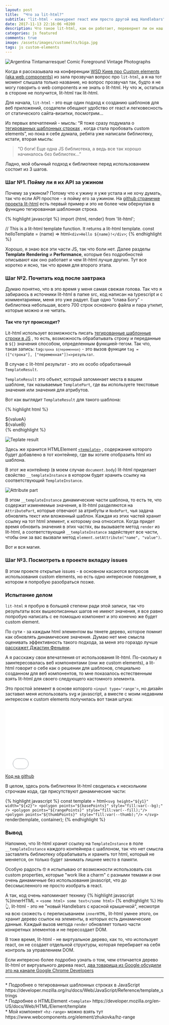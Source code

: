```yaml
---
layout: post
title:  "Что за lit-html?"
subtitle: "lit-html - конкурент react или просто другой вид Handlebars"
date: 2017-11-13 22:16:06 +0200
description: Что такое lit-html, как он работает, перевернет ли он наш взгляд на фронтенд
categories: js featured
comments: true
image: /assets/images/customelts/biga.jpg
tags: js custom-elements
---
```


![Argentina Tintamarresque! Comic Foreground Vintage Photographs](/assets/images/customelts/biga.jpg)

Когда я рассказывала на конференции [WSD Киев про Custom elements (aka web components)](https://youtu.be/SX3qGBZ6UpM) из зала прозвучал вопрос про `lit-html`, а я на тот момент слышала только название, но вопрос прозвучал так, будто я не могу говорить о web components и не знать о lit-html.
Ну что ж, остаться в стороне не получится, lit-html так lit-html.

Для начала, `lit-html` - это еще один подход к созданию шаблонов для веб приложений, создатели обещают удобство от react и легковесность от статического сайта-визитки, посмотрим…

Из первых впечатлений - мысль: “Я тоже сразу подумала о [тегированных шаблонных строках](#taggedtemplates) , когда стала пробовать custom elements”, но пока я себе думала, ребята уже написали библиотеку, кстати, вторая мысль:

> “О боги! Еще одна JS библиотека, а ведь все так хорошо начиналось без библиотек...”

Ладно, мой обычный подход к библиотеке перед использованием состоит из 3 шагов.

### Шаг №1. Пойму ли я их API за ужином

Почему за ужином? Потому что к ужину я уже устала и не хочу думать, так что если API простое - я пойму его за ужином.
На [github страничке проекта lit-html](https://github.com/PolymerLabs/lit-html) есть первый пример и это не более чем обернутая в функцию тегированная шаблонная строка.

{% highlight javascript %}
import {html, render} from 'lit-html';

// This is a lit-html template function. It returns a lit-html template.
const helloTemplate = (name) => html`<div>Hello ${name}!</div>`;
{% endhighlight %}

Хорошо, я знаю все эти части JS, так что боли нет. Далее разделы **Template Rendering** и **Performance**, которые без подробностей описывают как оно работает и чем lit-html лучше других. Тут все коротко и ясно, так что время для второго этапа.

### Шаг №2. Почитать код после завтрака

Думаю понятно, что в это время у меня самая свежая голова. Так что я забираюсь в источники lit-html в папке src, код написан на typescript и с комментариями, меня это уже радует. Еще одно “слава Богу” - библиотека небольшая, всего 700 строк основного файла и пара утилит, которые можно и не читать.

#### Так что тут происходит?

Lit-html использует возможность писать [тегированные шаблонные строки в JS](#taggedtemplates) , то есть, возможность обрабатывать строку и переданные в `${}` значения способом, определенным функцией-тегом. Так что, такая запись:
<code class="highlighter-rouge">tag`строка ${переменная}`</code> - это вызов функции `tag = (["строка"], ["переменная"])=>результат`.

В случае с lit-html результат - это их особо обработанный `TemplateResult`.

`TemplateResult` это объект, который запоминает места в вашем шаблоне, так называемые `TemplatePart`, где вы используете текстовые значения или значения для атрибутов.

Вот как выглядит `TemplateResult` для такого шаблона:

{% highlight html %}
<div class="${classA}">${valueA}</div><div class="${classB}">${valueB}</div>
{% endhighlight %}

![Teplate result](/assets/images/customelts/templateresult.png)

Здесь же хранится HTMLElement [`<template>`](#templatetag) , содержание которого будет добавлено в тот контейнер, где вы хотите отобразить html из шаблона.

В этот же контейнер (в моем случае `document.body`) lit-html приделает свойство `__templateInstance` в котором будет хранить ссылку на соответствующий `TemplateInstance`.

![Attribute part](/assets/images/customelts/attribute-part.png)

В этом `__templateInstance` динамические части шаблона, то есть те, что содержат изменяемые значения, в lit-html разделяются на `AttributePart`, которые отвечают за атрибуты и `NodePart`, чья задача обновлять текст или вложенный шаблон.
Каждая из этих частей хранит ссылку на тот html элемент, к которому она относится.
Когда придет время обновить значения в этих частях, вы вызываете метод `render` из lit-html, а соответствующий `__templateInstance` задействует все части, чтобы они за вас вызвали метод `element.setAttribute("name", "value")`.

Вот и вся магия.

### Шаг №3. Посмотреть в проекте вкладку issues

В этом проекте открытые issues - в основном касаются вопросов использования custom elements, но есть одно интересное поведение, в котором я попробую разобраться позже.

### Испытание делом

`lit-html` я пробую в большей степени ради этой записи, так что результаты всех вышеописанных шагов не имеют значения, я все равно попробую написать с ее помощью компонент и это конечно же будет custom element.

По сути - за каждым html элементом вы тянете дерево, которое помнит как обновлять динамические значения. Думаю нет мне смысла оценивать эффективность такого подхода, за меня это гораздо лучше [расскажет Джастин Феньяни](https://www.youtube.com/watch?v=Io6JjgckHbg).


А я расскажу свои впечатления от использования lit-html. По-скольку я заинтересовалась веб компонентами (они же custom elements), а lit-html говорит о себе как о решении для шаблонов, специально созданном для веб компонентов, то мне показалось естественным взять lit-html для своего следующего кастомного элемента.

Это простой элемент в основе которого `<input type='range'>`, но дизайн заставил меня использовать svg и javascript, а вместе с моим недавним интересом к custom elements получилась вот такая штука:

<div>
<iframe width="100%" height="200" src="//jsfiddle.net/zhukova/p7j9608w/3/embedded/result/" allowfullscreen="allowfullscreen" frameborder="0"></iframe>
</div>


[Код на github](https://github.com/zhukovka/hz-range)

В целом, здесь роль библиотеки lit-html сводилась к нескольким строчкам кода, где присутствуют динамические части:

{% highlight javascript %}
const template =   html`<svg height="${y1}" width="${x2}">
                            <polygon points="${basePoints}" style="fill:var(--bg);" />
                            <polygon points="${rangePoints}" style="fill:var(--fill);"/>
                            <polygon points="${thumbPoints}" style="fill:var(--thumb);"/>
                        </svg>`
render(template, container);
{% endhighlight %}

### Вывод

Напомню, что lit-html хранит ссылку на `TemplateInstance` в поле `__templateInstance` каждого контейнера с шаблоном, так что нет смысла заставлять библиотеку обрабатывать и хранить тот html, который не меняется, он только будет занимать лишнее место в памяти.

Особую радость 🤓 я испытываю от возможности использовать css custom properties, которые "work like a charm" с разными темами и они очень динамичные без использования javascript, что до бессмысленного не просто изобрать в react.

А так, код очень напоминает технику {% highlight javascript %}innerHTML = `<some html> some text</some html>` {% endhighlight %}
Но 👆, lit-html - это не "новый Handlebars с красной крышечкой", несмотря на всю схожесть с переписыванием `innerHTML`, lit-html умнее этого, он хранит дерево ссылок на элементы, в которых есть динамические данные. Каждый вызов метода `render` обновляет только части конкретных элементов и не пересоздает DOM.

В тоже время, lit-html - не виртуальное дерево, как то, что использует react, он не создает отдельной структуры, которая перебирает на себя контроль за управлением DOM.

Если интересно более подробно узнать о том, чем отличается дерево lit-html от виртуального дерева react, [два товарища из Google обсудили это на канале Google Chrome Developers](https://youtu.be/uCHZJy2n8Qs)


---
<div id="taggedtemplates">
* Подробнее о тегированных шаблонных строках в JavaScript https://developer.mozilla.org/ru/docs/Web/JavaScript/Reference/template_strings
</div>
<div id="templatetag">
* Подробнее о HTMLElement <code>&lt;template&gt;</code> https://developer.mozilla.org/en-US/docs/Web/HTML/Element/template
</div>
<div id="templatetag">
* Мой компонент <code>&lt;hz-range&gt;</code> можно взять тут https://www.webcomponents.org/element/zhukovka/hz-range
</div>